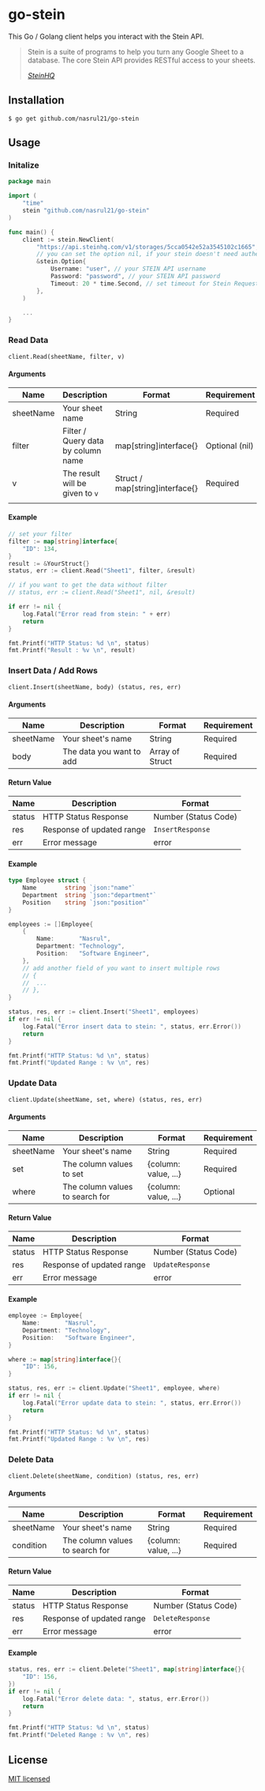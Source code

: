 # go-stein
This Go / Golang client helps you interact with the Stein API.
> Stein is a suite of programs to help you turn any Google Sheet to a database. The core Stein API provides RESTful access to your sheets.
> 
> *[SteinHQ](steinhq.com)*

## Installation
```
$ go get github.com/nasrul21/go-stein
```

## Usage
### Initalize
```go
package main

import (
    "time"
    stein "github.com/nasrul21/go-stein"
)

func main() {
    client := stein.NewClient(
        "https://api.steinhq.com/v1/storages/5cca0542e52a3545102c1665", // STEIN URL 
        // you can set the option nil, if your stein doesn't need authentication
        &stein.Option{
            Username: "user", // your STEIN API username
            Password: "password", // your STEIN API password
            Timeout: 20 * time.Second, // set timeout for Stein Request, default: 15s
        },
    )

    ...
}
```

### Read Data
`client.Read(sheetName, filter, v)`
#### Arguments
| Name          | Description                           | Format                            | Requirement   |
|---------------|---------------------------------------|-----------------------------------|---------------|
| sheetName     | Your sheet name                       | String                            | Required      |
| filter        | Filter / Query data by column name    | map[string]interface{}            | Optional (nil)|
| v             | The result will be given to `v`       | Struct / map[string]interface{}   | Required      |
|               |                                       |                                   |             |
#### Example
```go
// set your filter
filter := map[string]interface{
    "ID": 134,
}
result := &YourStruct{}
status, err := client.Read("Sheet1", filter, &result)

// if you want to get the data without filter
// status, err := client.Read("Sheet1", nil, &result)

if err != nil {
    log.Fatal("Error read from stein: " + err)
    return
}

fmt.Printf("HTTP Status: %d \n", status)
fmt.Printf("Result : %v \n", result)
```

### Insert Data / Add Rows
`client.Insert(sheetName, body) (status, res, err)`

#### Arguments
| Name | Description | Format | Requirement |
|---|---|---|---|
| sheetName | Your sheet's name | String | Required |
| body | The data you want to add | Array of Struct | Required |

#### Return Value
| Name | Description | Format |
|---|---|---|
| status | HTTP Status Response | Number (Status Code) |
| res | Response of updated range | `InsertResponse` |
| err | Error message | error |

#### Example
```go
type Employee struct {
    Name        string `json:"name"`
    Department  string `json:"department"`
    Position    string `json:"position"`
}

employees := []Employee{
    {
        Name:       "Nasrul",
        Department: "Technology",
        Position:   "Software Engineer",
    },
    // add another field of you want to insert multiple rows
    // {
    // 	...
    // },
}

status, res, err := client.Insert("Sheet1", employees)
if err != nil {
    log.Fatal("Error insert data to stein: ", status, err.Error())
    return
}

fmt.Printf("HTTP Status: %d \n", status)
fmt.Printf("Updated Range : %v \n", res)
```

### Update Data
`client.Update(sheetName, set, where) (status, res, err)`

#### Arguments
| Name | Description | Format | Requirement |
|---|---|---|---|
| sheetName | Your sheet's name | String | Required |
| set | The column values to set | {column: value, ...} | Required |
| where | The column values to search for | {column: value, ...} | Optional |

#### Return Value
| Name | Description | Format |
|---|---|---|
| status | HTTP Status Response | Number (Status Code) |
| res | Response of updated range | `UpdateResponse` |
| err | Error message | error |

#### Example
```go
employee := Employee{
    Name:       "Nasrul",
    Department: "Technology",
    Position:   "Software Engineer",
}

where := map[string]interface{}{
    "ID": 156,
}

status, res, err := client.Update("Sheet1", employee, where)
if err != nil {
    log.Fatal("Error update data to stein: ", status, err.Error())
    return
}

fmt.Printf("HTTP Status: %d \n", status)
fmt.Printf("Updated Range : %v \n", res)
```

### Delete Data
`client.Delete(sheetName, condition) (status, res, err)`

#### Arguments
| Name | Description | Format | Requirement |
|---|---|---|---|
| sheetName | Your sheet's name | String | Required |
| condition | The column values to search for | {column: value, ...} | Required |

#### Return Value
| Name | Description | Format |
|---|---|---|
| status | HTTP Status Response | Number (Status Code) |
| res | Response of updated range | `DeleteResponse` |
| err | Error message | error |

#### Example
```go
status, res, err := client.Delete("Sheet1", map[string]interface{}{
    "ID": 156,
})
if err != nil {
    log.Fatal("Error delete data: ", status, err.Error())
    return
}

fmt.Printf("HTTP Status: %d \n", status)
fmt.Printf("Deleted Range : %v \n", res)
```

## License
[MIT licensed](./LICENSE)